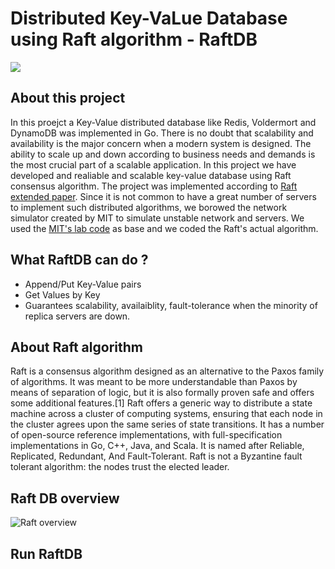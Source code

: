 # Distributed Key-VaLue Database using Raft algorithm - RaftDB


<img src="https://d3i71xaburhd42.cloudfront.net/3665b13932eea50cf9ef5d32b85efc8a06a92b79/16-Figure2.1-1.png"/>


## About this project
In this proejct a Key-Value distributed database like Redis, Voldermort and DynamoDB was implemented in Go. There is no doubt that scalability and availability is the major concern when a modern system is designed. The ability to scale up and down according to business needs and demands is the most crucial part of a scalable application. In this project we have developed and realiable and scalable key-value database using Raft consensus algorithm. The project was implemented according to [Raft extended paper](https://web.stanford.edu/~ouster/cgi-bin/papers/raft-atc14). Since it is not common to have a great number of servers to implement such distributed algorithms, we borowed the network simulator created by MIT to simulate unstable network and servers. We used the [MIT's lab code](https://pdos.csail.mit.edu/6.824/) as base and we coded  the Raft's actual algorithm. 


## What RaftDB can do ?
- Append/Put Key-Value pairs
- Get Values by Key
- Guarantees scalability, availaiblity, fault-tolerance when the minority of replica servers are down.

## About Raft algorithm 
  Raft is a consensus algorithm designed as an alternative to the Paxos family of algorithms. It was meant to be more understandable than Paxos by means of separation of logic, but it is also formally proven safe and offers some additional features.[1] Raft offers a generic way to distribute a state machine across a cluster of computing systems, ensuring that each node in the cluster agrees upon the same series of state transitions. It has a number of open-source reference implementations, with full-specification implementations in Go, C++, Java, and Scala. It is named after Reliable, Replicated, Redundant, And Fault-Tolerant. Raft is not a Byzantine fault tolerant algorithm: the nodes trust the elected leader.


## Raft DB overview
![Raft overview](https://www.google.com/url?sa=i&url=https%3A%2F%2Fwww.semanticscholar.org%2Fpaper%2FARC%253A-Analysis-of-Raft-Consensus-Howard%2F3665b13932eea50cf9ef5d32b85efc8a06a92b79&psig=AOvVaw0RskMkPB_MILIJOkWxUg1a&ust=1635538605807000&source=images&cd=vfe&ved=0CAsQjRxqFwoTCIj8iqb27fMCFQAAAAAdAAAAABAd)

## Run RaftDB
```

```
